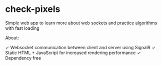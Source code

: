 # check-pixels
Simple web app to learn more about web sockets and practice algorithms with fast loading

About:

✓ Websocket communication between client and server using SignalR
✓ Static HTML + JavaScript for increased rendering performance
✓ Dependency free 